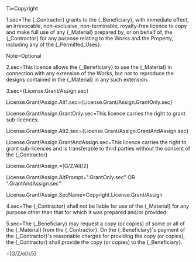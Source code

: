 Ti=Copyright

1.sec=The {_Contractor} grants to the {_Beneficiary}, with immediate effect, an irrevocable, non-exclusive, non-terminable, royalty-free licence to copy and make full use of any {_Material} prepared by, or on behalf of, the {_Contractor} for any purpose relating to the Works and the Property, including any of the {_Permitted_Uses}.

Note=Optional

2.sec=This licence allows the {_Beneficiary} to use the {_Material} in connection with any extension of the Works, but not to reproduce the designs contained in the {_Material} in any such extension.

3.sec={License.Grant/Assign.sec}

License.Grant/Assign.Alt1.sec={License.Grant/Assign.GrantOnly.sec}

License.Grant/Assign.GrantOnly.sec=This licence carries the right to grant sub-licences.

License.Grant/Assign.Alt2.sec={License.Grant/Assign.GrantAndAssign.sec}

License.Grant/Assign.GrantAndAssign.sec=This licence carries the right to grant sub-licences and is transferable to third parties without the consent of the {_Contractor}

License.Grant/Assign.=[G/Z/Alt/2]

License.Grant/Assign.AltPrompt=".GrantOnly.sec" OR ".GrantAndAssign.sec"

License.Grant/Assign.SecName=Copyright.License.Grant/Assign

4.sec=The {_Contractor} shall not be liable for use of the {_Material} for any purpose other than that for which it was prepared and/or provided.

5.sec=The {_Beneficiary} may request a copy (or copies) of some or all of the {_Material} from the {_Contractor}. On the {_Beneficiary}'s payment of the {_Contractor}'s reasonable charges for providing the copy (or copies), the {_Contractor} shall provide the copy (or copies) to the {_Beneficiary}.

=[G/Z/ol/s5]
